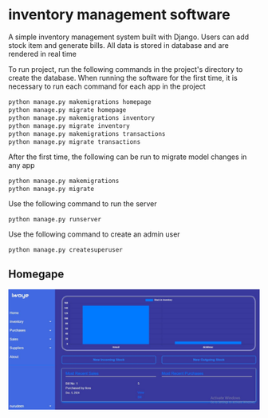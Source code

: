 # inventory management software
A simple inventory management system built with Django.
Users can add stock item and generate bills. All data is stored in database and are rendered in real time

To run project, run the following commands in the project's directory to create the database. When running the software for the first time, it is necessary to run each command for each app in the project
```
python manage.py makemigrations homepage
python manage.py migrate homepage
python manage.py makemigrations inventory
python manage.py migrate inventory
python manage.py makemigrations transactions
python manage.py migrate transactions
```
After the first time, the following can be run to migrate model changes in any app
```
python manage.py makemigrations
python manage.py migrate
```
Use the following command to run the server
```
python manage.py runserver
```
Use the following command to create an admin user 
```
python manage.py createsuperuser
```

## Homegape
![homepage screenshot](homepage/Capture.JPG)